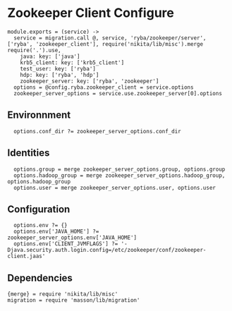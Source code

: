 
# Zookeeper Client Configure

    module.exports = (service) ->
      service = migration.call @, service, 'ryba/zookeeper/server', ['ryba', 'zookeeper_client'], require('nikita/lib/misc').merge require('.').use,
        java: key: ['java']
        krb5_client: key: ['krb5_client']
        test_user: key: ['ryba']
        hdp: key: ['ryba', 'hdp']
        zookeeper_server: key: ['ryba', 'zookeeper']
      options = @config.ryba.zookeeper_client = service.options
      zookeeper_server_options = service.use.zookeeper_server[0].options

## Environnment

      options.conf_dir ?= zookeeper_server_options.conf_dir

## Identities

      options.group = merge zookeeper_server_options.group, options.group
      options.hadoop_group = merge zookeeper_server_options.hadoop_group, options.hadoop_group
      options.user = merge zookeeper_server_options.user, options.user

## Configuration

      options.env ?= {}
      options.env['JAVA_HOME'] ?= zookeeper_server_options.env['JAVA_HOME']
      options.env['CLIENT_JVMFLAGS'] ?= '-Djava.security.auth.login.config=/etc/zookeeper/conf/zookeeper-client.jaas'

## Dependencies

    {merge} = require 'nikita/lib/misc'
    migration = require 'masson/lib/migration'
